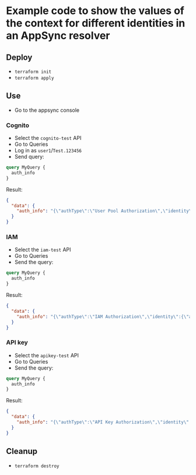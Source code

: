 # Example code to show the values of the context for different identities in an AppSync resolver

## Deploy

* ```terraform init```
* ```terraform apply```

## Use

* Go to the appsync console

### Cognito

* Select the ```cognito-test``` API
* Go to Queries
* Log in as ```user1```/```Test.123456```
* Send query:

```graphql
query MyQuery {
  auth_info
}
```

Result:

```json
{
  "data": {
    "auth_info": "{\"authType\":\"User Pool Authorization\",\"identity\":{\"claims\":{\"sub\":\"af08acd8-f118-4016-a35d-2e47d43015a3\",\"cognito:groups\":[\"user\"],\"email_verified\":true,\"iss\":\"https://cognito-idp.eu-central-1.amazonaws.com/eu-central-1_4L0sooDv9\",\"cognito:username\":\"user1\",\"origin_jti\":\"c98cc3d8-0e89-490e-91b2-e0c209452d4e\",\"aud\":\"10f1mu8jtpi9asm1drp3a0cclo\",\"event_id\":\"d29a170c-4474-41e9-ae56-867eaa584604\",\"token_use\":\"id\",\"auth_time\":1664354661,\"exp\":1664358261,\"iat\":1664354661,\"jti\":\"bf352d13-d551-4655-adeb-7fbb9506533f\",\"email\":\"user1@example.com\"},\"defaultAuthStrategy\":\"DENY\",\"groups\":[\"user\"],\"issuer\":\"https://cognito-idp.eu-central-1.amazonaws.com/eu-central-1_4L0sooDv9\",\"sourceIp\":[\"83.173.202.165\"],\"sub\":\"af08acd8-f118-4016-a35d-2e47d43015a3\",\"username\":\"user1\"}}"
  }
}
```

### IAM

* Select the ```iam-test``` API
* Go to Queries
* Send the query:

```graphql
query MyQuery {
  auth_info
}
```

Result:

```json
{
  "data": {
    "auth_info": "{\"authType\":\"IAM Authorization\",\"identity\":{\"accountId\":\"278868411450\",\"cognitoIdentityAuthProvider\":null,\"cognitoIdentityAuthType\":null,\"cognitoIdentityId\":null,\"cognitoIdentityPoolId\":null,\"sourceIp\":[\"83.173.202.165\"],\"userArn\":\"arn:aws:iam::278868411450:user/sandbox_admin\",\"username\":\"AIDAUB3O2IQ5MG6P2QH3Z\"}}"
  }
}
```

### API key

* Select the ```apikey-test``` API
* Go to Queries
* Send the query:

```graphql
query MyQuery {
  auth_info
}
```

Result:

```json
{
  "data": {
    "auth_info": "{\"authType\":\"API Key Authorization\",\"identity\":null}"
  }
}
```

## Cleanup

* ```terraform destroy```
